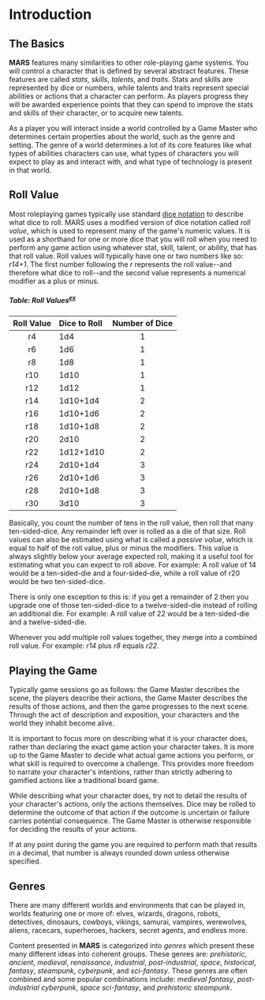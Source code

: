# Introduction

## The Basics

**MARS** features many similarities to other role-playing game systems. You will control a character that is defined by several abstract features. These features are called *stats*, *skills*, *talents*, and *traits*. Stats and skills are represented by dice or numbers, while talents and traits represent special abilities or actions that a character can perform. As players progress they will be awarded experience points that they can spend to improve the stats and skills of their character, or to acquire new talents.

As a player you will interact inside a world controlled by a Game Master who determines certain properties about the world, such as the genre and setting. The genre of a world determines a lot of its core features like what types of abilities characters can use, what types of characters you will expect to play as and interact with, and what type of technology is present in that world.

## Roll Value

Most roleplaying games typically use standard [dice notation](https://en.wikipedia.org/wiki/Dice_notation) to describe what dice to roll. MARS uses a modified version of dice notation called *roll value*, which is used to represent many of the game's numeric values. It is used as a shorthand for one or more dice that you will roll when you need to perform any game action using whatever stat, skill, talent, or ability, that has that roll value. Roll values will typically have one or two numbers like so: *r14+1*. The first number following the *r* represents the roll value--and therefore what dice to roll--and the second value represents a numerical modifier as a plus or minus.

##### Table: Roll Values<sup>[ex](/Appendix/Expanded_Tables#table-roll-values-expanded)</sup>
| Roll Value | Dice to Roll | Number of Dice |
|:-:|:-|:-:|
| r4 | 1d4 | 1 |
| r6 | 1d6 | 1 |
| r8 | 1d8 | 1 |
| r10 | 1d10 | 1 |
| r12 | 1d12 | 1 |
| r14 | 1d10+1d4 | 2 |
| r16 | 1d10+1d6 | 2 |
| r18 | 1d10+1d8 | 2 |
| r20 | 2d10 | 2 |
| r22 | 1d12+1d10 | 2 |
| r24 | 2d10+1d4 | 3 |
| r26 | 2d10+1d6 | 3 |
| r28 | 2d10+1d8 | 3 |
| r30 | 3d10 | 3 |

Basically, you count the number of tens in the roll value, then roll that many ten-sided-dice. Any remainder left over is rolled as a die of that size. Roll values can also be estimated using what is called a *passive value*, which is equal to half of the roll value, plus or minus the modifiers. This value is always slightly below your average expected roll, making it a useful tool for estimating what you can expect to roll above. For example: A roll value of 14 would be a ten-sided-die and a four-sided-die, while a roll value of r20 would be two ten-sided-dice.

There is only one exception to this is: if you get a remainder of 2 then you upgrade one of those ten-sided-dice to a twelve-sided-die instead of rolling an additional die. For example: A roll value of 22 would be a ten-sided-die and a twelve-sided-die.

Whenever you add multiple roll values together, they merge into a combined roll value. For example: *r14* plus *r8* equals *r22*.

<!--
### Stats

Stats represent the innate capabilities of a character. There are two types of stats: *primary stats* and *secondary stats*. Primary stats are represented by a roll value, and represent how well a character can perform universal tasks. Secondary stats are represented by either a roll value or flat numbers and are more specific properties of a character. While primary stats are something a character simply has, secondary stats are derived from other sources (such as primary stats).

### Skills

Skills represent what your character is practiced in. Like primary stats, skills are represented by a roll value. The two types of skills are *basic skills* and *complex skills*. Basic skills are tasks that anyone can perform, while complex skills can only be performed by characters that are at least trained in that skill. Some of the complex skills that a character can learn depend on the genre you are playing in. While someone who can cast spells might be more typical of a fantasy genre, it would not be as common in a modern genre.

### Talents

Talents are powerful abilities that characters can learn. They usually provide you the ability to perform unique actions that are not simple enough to be performed by skills, or are modifiers to how a character performs their normal abilities. Most talents that can be acquired are dependant on the type of genre you are playing (similar to complex skills).

### Traits

Traits are unique abilities that usually only belong to a single character. They are often an ability that a character can perform, or something they have that affects their life. They are opportunities to roleplay in a way that uniquely fits your character and help them differentiate from other characters that would otherwise be very similar to them.
-->

## Playing the Game

Typically game sessions go as follows: the Game Master describes the scene, the players describe their actions, the Game Master describes the results of those actions, and then the game progresses to the next scene. Through the act of description and exposition, your characters and the world they inhabit become alive.

It is important to focus more on describing what it is your character does, rather than declaring the exact game action your character takes. It is more up to the Game Master to decide what actual game actions you perform, or what skill is required to overcome a challenge. This provides more freedom to narrate your character's intentions, rather than strictly adhering to gamified actions like a traditional board game.

While describing what your character does, try not to detail the results of your character's actions, only the actions themselves. Dice may be rolled to determine the outcome of that action if the outcome is uncertain or failure carries potential consequence. The Game Master is otherwise responsible for deciding the results of your actions.

If at any point during the game you are required to perform math that results in a decimal, that number is always rounded down unless otherwise specified.

## Genres

There are many different worlds and environments that can be played in, worlds featuring one or more of: elves, wizards, dragons, robots, detectives, dinosaurs, cowboys, vikings, samurai, vampires, werewolves, aliens, racecars, superheroes, hackers, secret agents, and endless more.

Content presented in **MARS** is categorized into *genres* which present these many different ideas into coherent groups. These genres are: *prehistoric*, *ancient*, *medieval*, *renaissance*, *industrial*, *post-industrial*, *space*, *historical*, *fantasy*, *steampunk*, *cyberpunk*, and *sci-fantasy*. These genres are often combined and some popular combinations include: *medieval fantasy*, *post-industrial cyberpunk*, *space sci-fantasy*, and *prehistoric steampunk*.